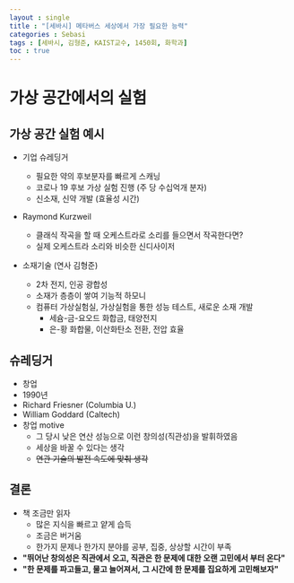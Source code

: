 ```yaml
---
layout : single
title : "[세바시] 메타버스 세상에서 가장 필요한 능력"
categories : Sebasi
tags : [세바시, 김형준, KAIST교수, 1450회, 화학과]
toc : true
---
```




# 가상 공간에서의 실험



## 가상 공간 실험 예시

* 기업 슈레딩거
  - 필요한 약의 후보분자를 빠르게 스캐닝
  - 코로나 19 후보 가상 실험 진행 (주 당 수십억개 분자)
  - 신소재, 신약 개발 (효율성 시간)

* Raymond Kurzweil
  - 클래식 작곡을 할 때 오케스트라로 소리를 들으면서 작곡한다면?
  - 실제 오케스트라 소리와 비슷한 신디사이저
* 소재기술 (연사 김형준)
  * 2차 전지, 인공 광합성
  * 소재가 층층이 쌓여 기능적 하모니
  * 컴퓨터 가상실험실, 가상실험을 통한 성능 테스트, 새로운 소재 개발
    * 세슘-금-요오드 화합금, 태양전지
    * 은-황 화합물, 이산화탄소 전환, 전압 효율

## 슈레딩거

*  창업
  * 1990년
  * Richard Friesner (Columbia U.)
  * William Goddard (Caltech)
* 창업 motive
  * 그 당시 낮은 연산 성능으로 이런 창의성(직관성)을 발휘하였음
  * 세상을 바꿀 수 있다는 생각
  * ~~연관 기술의 발전 속도에 맞춰 생각~~

## 결론

* 책 조금만 읽자
  * 많은 지식을 빠르고 얕게 습득
  * 조금은 버거움
  * 한가지 문제나 한가지 분야를 공부, 집중, 상상할 시간이 부족
* **"뛰어난 창의성은 직관에서 오고, 직관은 한 문제에 대한 오랜 고민에서 부터 온다"**
* **"한 문제를 파고들고, 물고 늘어져서, 그 시간에 한 문제를 집요하게 고민해보자"**